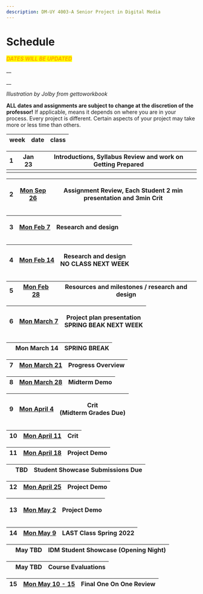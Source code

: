 ```yaml
---
description: DM-UY 4003-A Senior Project in Digital Media
---
```


# Schedule

_<mark style="color:orange;">**DATES WILL BE UPDATED**</mark>_

__

__

_Illustration by Jolby from gettoworkbook_

**ALL dates and assignments are subject to change at the discretion of the professor!** If applicable, means it depends on where you are in your process. Every project is different. Certain aspects of your project may take more or less time than others.

| week | date | class |
| ---- | ---- | ----- |

| 1 | Jan 23 | Introductions, Syllabus Review and work on Getting Prepared |
| - | ------ | ----------------------------------------------------------- |
|   |        |                                                             |

| 2 | <p><a href="broken-reference">Mon Sep 26</a></p><p></p> | Assignment Review, Each Student 2 min presentation and 3min Crit |
| - | ------------------------------------------------------- | ---------------------------------------------------------------- |

| 3 | <p><a href="broken-reference">Mon Feb 7</a></p><p></p> | Research and design |
| - | ------------------------------------------------------ | ------------------- |

| 4 | [Mon Feb 14](broken-reference) | <p>Research and design<br>NO CLASS NEXT WEEK</p> |
| - | ------------------------------ | ------------------------------------------------ |

| 5 | [Mon Feb 28](broken-reference) | Resources and milestones / research and design |
| - | ------------------------------ | ---------------------------------------------- |

| 6 | [Mon March 7](broken-reference) | <p>Project plan presentation<br>SPRING BEAK NEXT WEEK</p> |
| - | ------------------------------- | --------------------------------------------------------- |



|   | Mon March 14 | **SPRING BREAK** |
| - | ------------ | ---------------- |

| 7 | [Mon March 21](broken-reference) | Progress Overview |
| - | -------------------------------- | ----------------- |

| 8 | [Mon March 28](broken-reference) | **Midterm Demo**  |
| - | -------------------------------- | ----------------- |

| 9 | [Mon April 4](broken-reference) | <p>Crit<br>(Midterm Grades Due)</p> |
| - | ------------------------------- | ----------------------------------- |



| 10 | [Mon April 11](broken-reference) | Crit |
| -- | -------------------------------- | ---- |

| 11 | [Mon April 18](broken-reference) | Project Demo  |
| -- | -------------------------------- | ------------- |

|   | **TBD** | **Student Showcase Submissions Due** |
| - | ------- | ------------------------------------ |

| 12 | [Mon April 25](broken-reference) | Project Demo  |
| -- | -------------------------------- | ------------- |

| 13 | <p><a href="broken-reference">Mon May 2</a></p><p></p> | Project Demo |
| -- | ------------------------------------------------------ | ------------ |

| 14 | [Mon May 9](broken-reference) | **LAST Class Spring 2022** |
| -- | ----------------------------- | -------------------------- |

|   | **May TBD** | **IDM Student Showcase (Opening Night)** |
| - | ----------- | ---------------------------------------- |

|   | **May TBD** | **Course Evaluations** |
| - | ----------- | ---------------------- |

| 15 | [Mon May 10 - 15 ](broken-reference) | **Final One On One Review** |
| -- | ------------------------------------ | --------------------------- |
